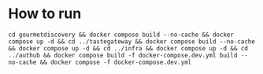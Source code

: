 # How to run

`cd gourmetdiscovery && docker compose build --no-cache && docker compose up -d && cd ../tastegateway && docker compose build --no-cache && docker compose up -d && cd ../infra && docker compose up -d && cd ../authub && docker compose build -f docker-compose.dev.yml build --no-cache && docker compose -f docker-compose.dev.yml`
